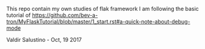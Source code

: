 This repo contain my own studies of flak framework 
I am following the basic tutorial of 
https://github.com/bev-a-tron/MyFlaskTutorial/blob/master/1_start.rst#a-quick-note-about-debug-mode

Valdir Salustino - Oct, 19 2017
